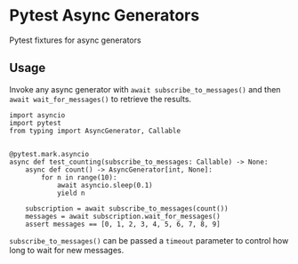 # Pytest Async Generators

Pytest fixtures for async generators

## Usage

Invoke any async generator with `await subscribe_to_messages()` and then `await wait_for_messages()` to retrieve the results.

```
import asyncio
import pytest
from typing import AsyncGenerator, Callable


@pytest.mark.asyncio
async def test_counting(subscribe_to_messages: Callable) -> None:
    async def count() -> AsyncGenerator[int, None]:
        for n in range(10):
            await asyncio.sleep(0.1)
            yield n

    subscription = await subscribe_to_messages(count())
    messages = await subscription.wait_for_messages()
    assert messages == [0, 1, 2, 3, 4, 5, 6, 7, 8, 9]
```

`subscribe_to_messages()` can be passed a `timeout` parameter to control how long to wait for new messages.
